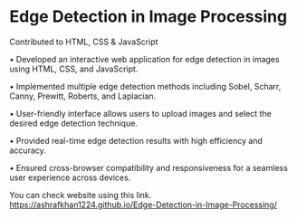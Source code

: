 # Edge Detection in Image Processing
Contributed to HTML, CSS & JavaScript

• Developed an interactive web application for edge detection in images using HTML, CSS, and JavaScript.

• Implemented multiple edge detection methods including Sobel, Scharr, Canny, Prewitt, Roberts, and Laplacian.

• User-friendly interface allows users to upload images and select the desired edge detection technique.

• Provided real-time edge detection results with high efficiency and accuracy.

• Ensured cross-browser compatibility and responsiveness for a seamless user experience across devices.

You can check website using this link.
 https://ashrafkhan1224.github.io/Edge-Detection-in-Image-Processing/

